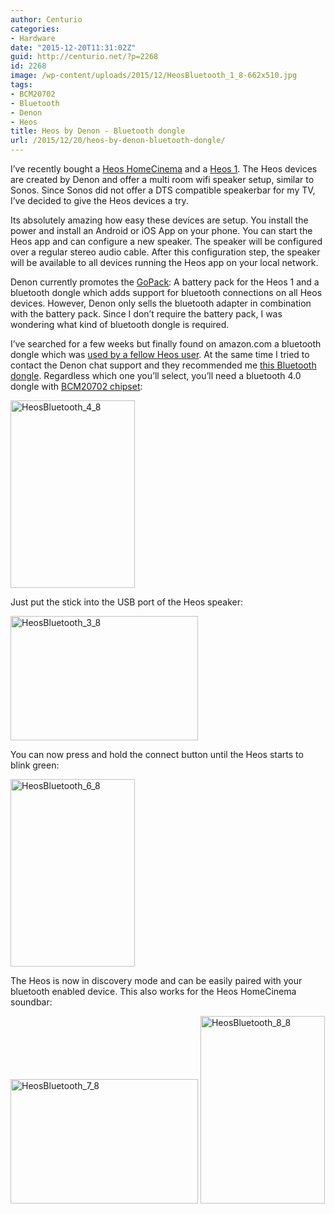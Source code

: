 ```yaml
---
author: Centurio
categories:
- Hardware
date: "2015-12-20T11:31:02Z"
guid: http://centurio.net/?p=2268
id: 2268
image: /wp-content/uploads/2015/12/HeosBluetooth_1_8-662x510.jpg
tags:
- BCM20702
- Bluetooth
- Denon
- Heos
title: Heos by Denon - Bluetooth dongle
url: /2015/12/20/heos-by-denon-bluetooth-dongle/
---
```

I&#8217;ve recently bought a [Heos HomeCinema](http://www.amazon.de/gp/product/B0113XC3D4) and a [Heos 1](http://www.amazon.de/gp/product/B00Y2AAFAE). The Heos devices are created by Denon and offer a multi room wifi speaker setup, similar to Sonos. Since Sonos did not offer a DTS compatible speakerbar for my TV, I&#8217;ve decided to give the Heos devices a try.

Its absolutely amazing how easy these devices are setup. You install the power and install an Android or iOS App on your phone. You can start the Heos app and can configure a new speaker. The speaker will be configured over a regular stereo audio cable. After this configuration step, the speaker will be available to all devices running the Heos app on your local network.

Denon currently promotes the [GoPack](http://www.amazon.de/gp/product/B00VY91USW): A battery pack for the Heos 1 and a bluetooth dongle which adds support for bluetooth connections on all Heos devices. However, Denon only sells the bluetooth adapter in combination with the battery pack. Since I don&#8217;t require the battery pack, I was wondering what kind of bluetooth dongle is required.

I&#8217;ve searched for a few weeks but finally found on amazon.com a bluetooth dongle which was [used by a fellow Heos user](http://www.amazon.co.uk/product-reviews/B010NISKFK/ref=cm_cr_dp_synop?ie=UTF8&showViewpoints=0&sortBy=bySubmissionDateDescending#R3KC3A968KG0ZY). At the same time I tried to contact the Denon chat support and they recommended me [this Bluetooth dongle](http://www.amazon.com/Plugable-Bluetooth-Adapter-Raspberry-Compatible/dp/B009ZIILLI/ref=sr_1_1?ie=UTF8&qid=1447345075&sr=8-1-spons&keywords=plugable+usb+4.0&psc=1). Regardless which one you&#8217;ll select, you&#8217;ll need a bluetooth 4.0 dongle with [BCM20702 chipset](http://www.amazon.de/gp/product/B007MKMJGO):

<a href="http://centurio.net/2015/12/20/heos-by-denon-bluetooth-dongle/heosbluetooth_4_8/" rel="attachment wp-att-2272"><img loading="lazy" class="aligncenter size-medium wp-image-2272" src="http://centurio.net/wp-content/uploads/2015/12/HeosBluetooth_4_8-199x300.jpg" alt="HeosBluetooth_4_8" width="199" height="300" srcset="https://centurio.net/wp-content/uploads/2015/12/HeosBluetooth_4_8-199x300.jpg 199w, https://centurio.net/wp-content/uploads/2015/12/HeosBluetooth_4_8.jpg 662w" sizes="(max-width: 199px) 100vw, 199px" /></a>

Just put the stick into the USB port of the Heos speaker:

<a href="http://centurio.net/2015/12/20/heos-by-denon-bluetooth-dongle/heosbluetooth_3_8/" rel="attachment wp-att-2271"><img loading="lazy" class="aligncenter size-medium wp-image-2271" src="http://centurio.net/wp-content/uploads/2015/12/HeosBluetooth_3_8-300x199.jpg" alt="HeosBluetooth_3_8" width="300" height="199" srcset="https://centurio.net/wp-content/uploads/2015/12/HeosBluetooth_3_8-300x199.jpg 300w, https://centurio.net/wp-content/uploads/2015/12/HeosBluetooth_3_8-768x508.jpg 768w, https://centurio.net/wp-content/uploads/2015/12/HeosBluetooth_3_8.jpg 1000w" sizes="(max-width: 300px) 100vw, 300px" /></a>

You can now press and hold the connect button until the Heos starts to blink green:

<a href="http://centurio.net/2015/12/20/heos-by-denon-bluetooth-dongle/heosbluetooth_6_8/" rel="attachment wp-att-2274"><img loading="lazy" class="aligncenter size-medium wp-image-2274" src="http://centurio.net/wp-content/uploads/2015/12/HeosBluetooth_6_8-199x300.jpg" alt="HeosBluetooth_6_8" width="199" height="300" srcset="https://centurio.net/wp-content/uploads/2015/12/HeosBluetooth_6_8-199x300.jpg 199w, https://centurio.net/wp-content/uploads/2015/12/HeosBluetooth_6_8.jpg 662w" sizes="(max-width: 199px) 100vw, 199px" /></a>

The Heos is now in discovery mode and can be easily paired with your bluetooth enabled device. This also works for the Heos HomeCinema soundbar:

<a href="http://centurio.net/2015/12/20/heos-by-denon-bluetooth-dongle/heosbluetooth_7_8/" rel="attachment wp-att-2275"><img loading="lazy" class="aligncenter size-medium wp-image-2275" src="http://centurio.net/wp-content/uploads/2015/12/HeosBluetooth_7_8-300x199.jpg" alt="HeosBluetooth_7_8" width="300" height="199" srcset="https://centurio.net/wp-content/uploads/2015/12/HeosBluetooth_7_8-300x199.jpg 300w, https://centurio.net/wp-content/uploads/2015/12/HeosBluetooth_7_8-768x508.jpg 768w, https://centurio.net/wp-content/uploads/2015/12/HeosBluetooth_7_8.jpg 1000w" sizes="(max-width: 300px) 100vw, 300px" /></a> <a href="http://centurio.net/2015/12/20/heos-by-denon-bluetooth-dongle/heosbluetooth_8_8/" rel="attachment wp-att-2276"><img loading="lazy" class="aligncenter size-medium wp-image-2276" src="http://centurio.net/wp-content/uploads/2015/12/HeosBluetooth_8_8-199x300.jpg" alt="HeosBluetooth_8_8" width="199" height="300" srcset="https://centurio.net/wp-content/uploads/2015/12/HeosBluetooth_8_8-199x300.jpg 199w, https://centurio.net/wp-content/uploads/2015/12/HeosBluetooth_8_8.jpg 662w" sizes="(max-width: 199px) 100vw, 199px" /></a>